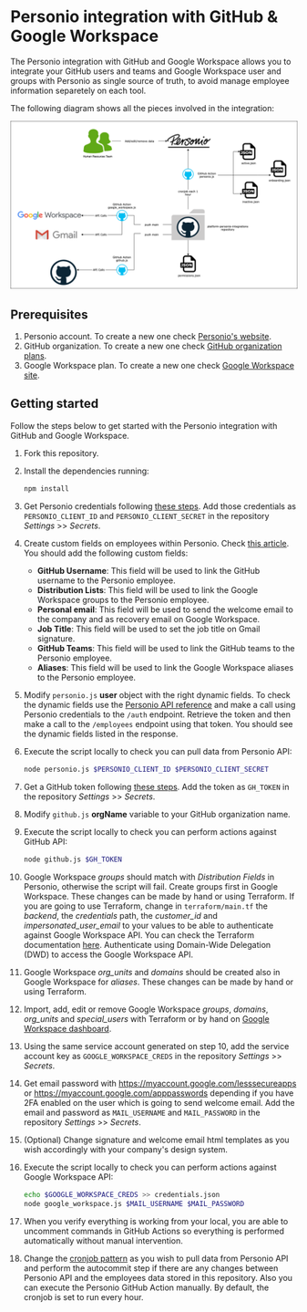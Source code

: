# Personio integration with GitHub & Google Workspace

The Personio integration with GitHub and Google Workspace allows you to integrate your GitHub users and teams and Google Workspace user and groups with Personio as single source of truth, to avoid manage employee information separetely on each tool.

The following diagram shows all the pieces involved in the integration:

![Integration diagram](integrations-diagram.png)

## Prerequisites

1. Personio account. To create a new one check [Personio's website](https://www.personio.com/).
2. GitHub organization. To create a new one check [GitHub organization plans](https://github.com/organizations/plan).
3. Google Workspace plan. To create a new one check [Google Workspace site](https://workspace.google.com/).
## Getting started

Follow the steps below to get started with the Personio integration with GitHub and Google Workspace.

1. Fork this repository.

2. Install the dependencies running:

    ```sh
    npm install
    ```

3. Get Personio credentials following [these steps](https://developer.personio.de/docs#2-api-access-and-authorization). Add those credentials as `PERSONIO_CLIENT_ID` and `PERSONIO_CLIENT_SECRET` in the repository *Settings* >> *Secrets*.

4. Create custom fields on employees within Personio. Check [this article](https://support.personio.de/hc/en-us/articles/208861829-Creating-Custom-Sections-and-Attributes). You should add the following custom fields:

    - **GitHub Username**: This field will be used to link the GitHub username to the Personio employee.
    - **Distribution Lists**: This field will be used to link the Google Workspace groups to the Personio employee.
    - **Personal email**: This field will be used to send the welcome email to the company and as recovery email on Google Workspace.
    - **Job Title**: This field will be used to set the job title on Gmail signature.
    - **GitHub Teams**: This field will be used to link the GitHub teams to the Personio employee.
    - **Aliases**: This field will be used to link the Google Workspace aliases to the Personio employee.

5. Modify `personio.js` **user** object with the right dynamic fields. To check the dynamic fields use the [Personio API reference](https://developer.personio.de/reference) and make a call using Personio credentials to the `/auth` endpoint. Retrieve the token and then make a call to the `/employees` endpoint using that token. You should see the dynamic fields listed in the response.

6. Execute the script locally to check you can pull data from Personio API:

    ```sh
    node personio.js $PERSONIO_CLIENT_ID $PERSONIO_CLIENT_SECRET
    ```

7. Get a GitHub token following [these steps](https://docs.github.com/en/authentication/keeping-your-account-and-data-secure/creating-a-personal-access-token). Add the token as `GH_TOKEN` in the repository *Settings* >> *Secrets*.

8. Modify `github.js` **orgName** variable to your GitHub organization name.

9. Execute the script locally to check you can perform actions against GitHub API:

    ```sh
    node github.js $GH_TOKEN
    ```

10. Google Workspace *groups* should match with *Distribution Fields* in Personio, otherwise the script will fail. Create groups first in Google Workspace. These changes can be made by hand or using Terraform. If you are going to use Terraform, change in `terraform/main.tf` the *backend*, the *credentials* path, the *customer_id* and *impersonated_user_email* to your values to be able to authenticate against Google Workspace API. You can check the Terraform documentation [here](https://registry.terraform.io/providers/hashicorp/googleworkspace/latest/docs). Authenticate using Domain-Wide Delegation (DWD) to access the Google Workspace API.

11. Google Workspace *org_units* and *domains* should be created also in Google Workspace for *aliases*. These changes can be made by hand or using Terraform.

12. Import, add, edit or remove Google Workspace *groups*, *domains*, *org_units* and *special_users* with Terraform or by hand on [Google Workspace dashboard](admin.google.com).

13. Using the same service account generated on step 10, add the service account key as `GOOGLE_WORKSPACE_CREDS` in the repository *Settings* >> *Secrets*.

14. Get email password with https://myaccount.google.com/lesssecureapps or https://myaccount.google.com/apppasswords depending if you have 2FA enabled on the user which is going to send welcome email. Add the email and password as `MAIL_USERNAME` and `MAIL_PASSWORD` in the repository *Settings* >> *Secrets*.

15. (Optional) Change signature and welcome email html templates as you wish accordingly with your company's design system.

16. Execute the script locally to check you can perform actions against Google Workspace API:

    ```sh
    echo $GOOGLE_WORKSPACE_CREDS >> credentials.json
    node google_workspace.js $MAIL_USERNAME $MAIL_PASSWORD
    ```

17. When you verify everything is working from your local, you are able to uncomment commands in GitHub Actions so everything is performed automatically without manual intervention.

18. Change the [cronjob pattern](https://crontab.guru/) as you wish to pull data from Personio API and perform the autocommit step if there are any changes between Personio API and the employees data stored in this repository. Also you can execute the Personio GitHub Action manually. By default, the cronjob is set to run every hour.
